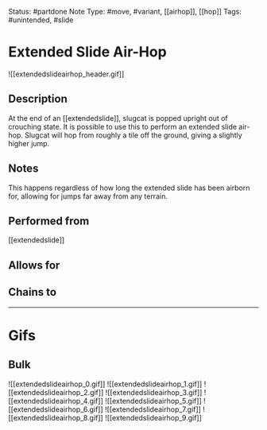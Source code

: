 Status: #partdone
Note Type: #move, #variant, [[airhop]], [[hop]]
Tags: #unintended, #slide

# Extended Slide Air-Hop
![[extendedslideairhop_header.gif]]
## Description
At the end of an [[extendedslide]], slugcat is popped upright out of crouching state. It is possible to use this to perform an extended slide air-hop. Slugcat will hop from roughly a tile off the ground, giving a slightly higher jump.

## Notes
This happens regardless of how long the extended slide has been airborn for, allowing for jumps far away from any terrain.

## Performed from
[[extendedslide]]

## Allows for


## Chains to


___
# Gifs
## Bulk
![[extendedslideairhop_0.gif]]
![[extendedslideairhop_1.gif]]
![[extendedslideairhop_2.gif]]
![[extendedslideairhop_3.gif]]
![[extendedslideairhop_4.gif]]
![[extendedslideairhop_5.gif]]
![[extendedslideairhop_6.gif]]
![[extendedslideairhop_7.gif]]
![[extendedslideairhop_8.gif]]
![[extendedslideairhop_9.gif]]
